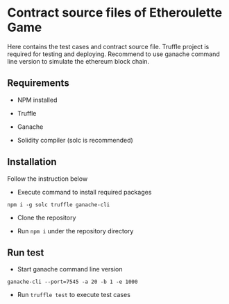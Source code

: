 # Contract source files of Etheroulette Game

Here contains the test cases and contract source file. Truffle project is required for testing and deploying. Recommend to use ganache command line version to simulate the ethereum block chain.


## Requirements

* NPM installed

* Truffle

* Ganache

* Solidity compiler (solc is recommended)

## Installation

Follow the instruction below


* Execute command to install required packages

```
npm i -g solc truffle ganache-cli
```

* Clone the repository

* Run `npm i` under the repository directory

## Run test

* Start ganache command line version

```
ganache-cli --port=7545 -a 20 -b 1 -e 1000
```

* Run `truffle test` to execute test cases

